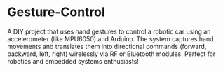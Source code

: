 # Gesture-Control
A DIY project that uses hand gestures to control a robotic car using an accelerometer (like MPU6050) and Arduino. The system captures hand movements and translates them into directional commands (forward, backward, left, right) wirelessly via RF or Bluetooth modules. Perfect for robotics and embedded systems enthusiasts!
